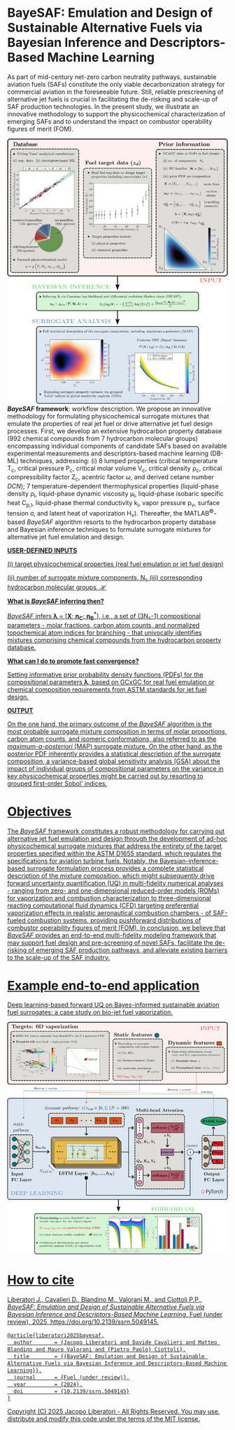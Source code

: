 # BayeSAF: Emulation and Design of Sustainable Alternative Fuels via Bayesian Inference and Descriptors-Based Machine Learning

As part of mid-century net-zero carbon neutrality pathways, sustainable aviation fuels (SAFs) constitute the only viable decarbonization strategy for commercial aviation in the foreseeable future. Still, reliable prescreening of alternative jet fuels is crucial in facilitating the de-risking and scale-up of SAF production technologies. In the present study, we illustrate an innovative methodology to support the physicochemical characterization of emerging SAFs and to understand the impact on combustor operability figures of merit (FOM).

![BayeSAF workflow](img/workflow.png)
**_BayeSAF_ framework**: workflow description. We propose an innovative methodology for formulating physicochemical surrogate mixtures that emulate the properties of real jet fuel or drive alternative jet fuel design processes. First, we develop an extensive hydrocarbon property database (992 chemical compounds from 7 hydrocarbon molecular groups) encompassing individual components of candidate SAFs based on available experimental measurements and descriptors-based machine learning (DB-ML) techniques, addressing: (i) 8 lumped properties (critical temperature T<sub>c</sub>, critical pressure P<sub>c</sub>, critical molar volume V<sub>c</sub>, critical density ρ<sub>c</sub>, critical compressibility factor Ζ<sub>c</sub>, acentric factor ω, and derived cetane number _DCN_); 7 temperature-dependent thermophysical properties (liquid-phase density ρ<sub>l</sub>, liquid-phase dynamic viscosity μ<sub>l</sub>, liquid-phase isobaric specific heat C<sub>p,l</sub>, liquid-phase thermal conductivity k<sub>l</sub>, vapor pressure p<sub>v</sub>, surface tension σ, and latent heat of vaporization H<sub>v</sub>). Thereafter, the MATLAB<sup>©</sup>-based _BayeSAF_ algorithm resorts to the hydrocarbon property database and Bayesian inference techniques to formulate surrogate mixtures for alternative jet fuel emulation and design. 

**<u>USER-DEFINED INPUTS<u>** 

(i) target physicochemical properties (real fuel emulation or jet fuel design)

(ii) number of surrogate mixture components, N<sub>s</sub>
(iii) corresponding hydrocarbon molecular groups, ℋ

**What is _BayeSAF_ inferring then?**

_BayeSAF_ infers **λ** = [**X**; **n<sub>C</sub>**; **η<sub>Β</sub><sup>*</sup>**], i.e., a set of (3N<sub>s</sub>-1) compositional parameters - molar fractions, carbon atom counts, and normalized topochemical atom indices for branching - that univocally identifies mixtures comprising chemical compounds from the hydrocarbon property database. 

**What can I do to promote fast convergence?**

Setting informative prior probability density functions (PDFs) for the compositional parameters **λ**, based on GCxGC for real fuel emulation or chemical composition requirements from ASTM standards for jet fuel design.

**<u>OUTPUT<u>**

On the one hand, the primary outcome of the _BayeSAF_ algorithm is the most probable surrogate mixture composition in terms of molar proportions, carbon atom counts, and isomeric conformations, also referred to as the _maximum-a-posteriori_ (MAP) surrogate mixture. On the other hand, as the posterior PDF inherently provides a statistical description of the surrogate composition, a variance-based global sensitivity analysis (GSA) about the impact of individual groups of compositional parameters on the variance in key physicochemical properties might be carried out by resorting to grouped first-order Sobol' indices.

# Objectives

The _BayeSAF_ framework constitutes a robust methodology for carrying out alternative jet fuel emulation and design through the development of ad-hoc physicochemical surrogate mixtures that address the entirety of the target properties specified within the ASTM D1655 standard, which regulates the specifications for aviation turbine fuels. Notably, the Bayesian-inference-based surrogate formulation process provides a complete statistical description of the mixture composition, which might subsequently drive forward uncertainty quantification (UQ) in multi-fidelity numerical analyses - ranging from zero- and one-dimensional reduced-order models (ROMs) for vaporization and combustion characterization to three-dimensional reacting computational fluid dynamics (CFD) targeting preferential vaporization effects in realistic aeronautical combustion chambers - of SAF-fueled combustion systems, providing pushforward distributions of combustor operability figures of merit (FOM). In conclusion, we believe that _BayeSAF_ provides an end-to-end multi-fidelity modeling framework that may support fuel design and pre-screening of novel SAFs, facilitate the de-risking of emerging SAF production pathways, and alleviate existing barriers to the scale-up of the SAF industry.

# Example end-to-end application

Deep learning-based forward UQ on Bayes-informed sustainable aviation fuel surrogates: a case study on bio-jet fuel vaporization.

![BayeSAF application](img/end_to_end.png)

# How to cite

Liberatori J., Cavalieri D., Blandino M., Valorani M., and Ciottoli P.P., _BayeSAF: Emulation and Design of Sustainable Alternative Fuels via Bayesian Inference and Descriptors-Based Machine Learning_, Fuel (under review), 2025, https://doi.org/10.2139/ssrn.5049145.

```
@article{liberatori2025bayesaf,
  author       = {Jacopo Liberatori and Davide Cavalieri and Matteo Blandino and Mauro Valorani and {Pietro Paolo} Ciottoli},
  title        = {{BayeSAF: Emulation and Design of Sustainable Alternative Fuels via Bayesian Inference and Descriptors-Based Machine Learning}},
  journal      = {Fuel (under review)},
  year         = {2024},
  doi          = {10.2139/ssrn.5049145}
}
```
Copyright (C) 2025 Jacopo Liberatori - All Rights Reserved. You may use, distribute and modify this code under the terms of the MIT license.
